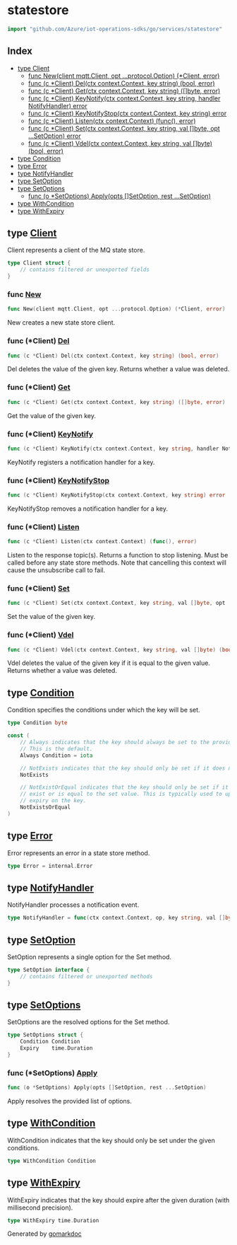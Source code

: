<!-- Code generated by gomarkdoc. DO NOT EDIT -->

# statestore

```go
import "github.com/Azure/iot-operations-sdks/go/services/statestore"
```

## Index

- [type Client](<#Client>)
  - [func New\(client mqtt.Client, opt ...protocol.Option\) \(\*Client, error\)](<#New>)
  - [func \(c \*Client\) Del\(ctx context.Context, key string\) \(bool, error\)](<#Client.Del>)
  - [func \(c \*Client\) Get\(ctx context.Context, key string\) \(\[\]byte, error\)](<#Client.Get>)
  - [func \(c \*Client\) KeyNotify\(ctx context.Context, key string, handler NotifyHandler\) error](<#Client.KeyNotify>)
  - [func \(c \*Client\) KeyNotifyStop\(ctx context.Context, key string\) error](<#Client.KeyNotifyStop>)
  - [func \(c \*Client\) Listen\(ctx context.Context\) \(func\(\), error\)](<#Client.Listen>)
  - [func \(c \*Client\) Set\(ctx context.Context, key string, val \[\]byte, opt ...SetOption\) error](<#Client.Set>)
  - [func \(c \*Client\) Vdel\(ctx context.Context, key string, val \[\]byte\) \(bool, error\)](<#Client.Vdel>)
- [type Condition](<#Condition>)
- [type Error](<#Error>)
- [type NotifyHandler](<#NotifyHandler>)
- [type SetOption](<#SetOption>)
- [type SetOptions](<#SetOptions>)
  - [func \(o \*SetOptions\) Apply\(opts \[\]SetOption, rest ...SetOption\)](<#SetOptions.Apply>)
- [type WithCondition](<#WithCondition>)
- [type WithExpiry](<#WithExpiry>)


<a name="Client"></a>
## type [Client](<https://github.com/Azure/iot-operations-sdks/blob/main/go/services/statestore/statestore.go#L18-L23>)

Client represents a client of the MQ state store.

```go
type Client struct {
    // contains filtered or unexported fields
}
```

<a name="New"></a>
### func [New](<https://github.com/Azure/iot-operations-sdks/blob/main/go/services/statestore/statestore.go#L33>)

```go
func New(client mqtt.Client, opt ...protocol.Option) (*Client, error)
```

New creates a new state store client.

<a name="Client.Del"></a>
### func \(\*Client\) [Del](<https://github.com/Azure/iot-operations-sdks/blob/main/go/services/statestore/statestore.go#L133>)

```go
func (c *Client) Del(ctx context.Context, key string) (bool, error)
```

Del deletes the value of the given key. Returns whether a value was deleted.

<a name="Client.Get"></a>
### func \(\*Client\) [Get](<https://github.com/Azure/iot-operations-sdks/blob/main/go/services/statestore/statestore.go#L128>)

```go
func (c *Client) Get(ctx context.Context, key string) ([]byte, error)
```

Get the value of the given key.

<a name="Client.KeyNotify"></a>
### func \(\*Client\) [KeyNotify](<https://github.com/Azure/iot-operations-sdks/blob/main/go/services/statestore/statestore.go#L150-L154>)

```go
func (c *Client) KeyNotify(ctx context.Context, key string, handler NotifyHandler) error
```

KeyNotify registers a notification handler for a key.

<a name="Client.KeyNotifyStop"></a>
### func \(\*Client\) [KeyNotifyStop](<https://github.com/Azure/iot-operations-sdks/blob/main/go/services/statestore/statestore.go#L170>)

```go
func (c *Client) KeyNotifyStop(ctx context.Context, key string) error
```

KeyNotifyStop removes a notification handler for a key.

<a name="Client.Listen"></a>
### func \(\*Client\) [Listen](<https://github.com/Azure/iot-operations-sdks/blob/main/go/services/statestore/statestore.go#L81>)

```go
func (c *Client) Listen(ctx context.Context) (func(), error)
```

Listen to the response topic\(s\). Returns a function to stop listening. Must be called before any state store methods. Note that cancelling this context will cause the unsubscribe call to fail.

<a name="Client.Set"></a>
### func \(\*Client\) [Set](<https://github.com/Azure/iot-operations-sdks/blob/main/go/services/statestore/statestore.go#L86-L91>)

```go
func (c *Client) Set(ctx context.Context, key string, val []byte, opt ...SetOption) error
```

Set the value of the given key.

<a name="Client.Vdel"></a>
### func \(\*Client\) [Vdel](<https://github.com/Azure/iot-operations-sdks/blob/main/go/services/statestore/statestore.go#L140-L144>)

```go
func (c *Client) Vdel(ctx context.Context, key string, val []byte) (bool, error)
```

Vdel deletes the value of the given key if it is equal to the given value. Returns whether a value was deleted.

<a name="Condition"></a>
## type [Condition](<https://github.com/Azure/iot-operations-sdks/blob/main/go/services/statestore/options.go#L16>)

Condition specifies the conditions under which the key will be set.

```go
type Condition byte
```

<a name="Always"></a>

```go
const (
    // Always indicates that the key should always be set to the provided value.
    // This is the default.
    Always Condition = iota

    // NotExists indicates that the key should only be set if it does not exist.
    NotExists

    // NotExistOrEqual indicates that the key should only be set if it does not
    // exist or is equal to the set value. This is typically used to update the
    // expiry on the key.
    NotExistsOrEqual
)
```

<a name="Error"></a>
## type [Error](<https://github.com/Azure/iot-operations-sdks/blob/main/go/services/statestore/statestore.go#L29>)

Error represents an error in a state store method.

```go
type Error = internal.Error
```

<a name="NotifyHandler"></a>
## type [NotifyHandler](<https://github.com/Azure/iot-operations-sdks/blob/main/go/services/statestore/statestore.go#L26>)

NotifyHandler processes a notification event.

```go
type NotifyHandler = func(ctx context.Context, op, key string, val []byte) error
```

<a name="SetOption"></a>
## type [SetOption](<https://github.com/Azure/iot-operations-sdks/blob/main/go/services/statestore/options.go#L7>)

SetOption represents a single option for the Set method.

```go
type SetOption interface {
    // contains filtered or unexported methods
}
```

<a name="SetOptions"></a>
## type [SetOptions](<https://github.com/Azure/iot-operations-sdks/blob/main/go/services/statestore/options.go#L10-L13>)

SetOptions are the resolved options for the Set method.

```go
type SetOptions struct {
    Condition Condition
    Expiry    time.Duration
}
```

<a name="SetOptions.Apply"></a>
### func \(\*SetOptions\) [Apply](<https://github.com/Azure/iot-operations-sdks/blob/main/go/services/statestore/options.go#L42-L45>)

```go
func (o *SetOptions) Apply(opts []SetOption, rest ...SetOption)
```

Apply resolves the provided list of options.

<a name="WithCondition"></a>
## type [WithCondition](<https://github.com/Azure/iot-operations-sdks/blob/main/go/services/statestore/options.go#L20>)

WithCondition indicates that the key should only be set under the given conditions.

```go
type WithCondition Condition
```

<a name="WithExpiry"></a>
## type [WithExpiry](<https://github.com/Azure/iot-operations-sdks/blob/main/go/services/statestore/options.go#L24>)

WithExpiry indicates that the key should expire after the given duration \(with millisecond precision\).

```go
type WithExpiry time.Duration
```

Generated by [gomarkdoc](<https://github.com/princjef/gomarkdoc>)
